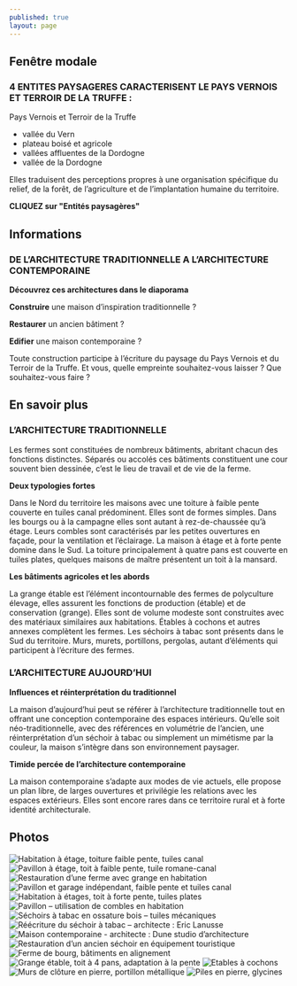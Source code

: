 ```yaml
---
published: true
layout: page
---
```


## Fenêtre modale

### 4 ENTITES PAYSAGERES CARACTERISENT LE PAYS VERNOIS ET TERROIR DE LA TRUFFE :

Pays Vernois et Terroir de la Truffe

- vallée du Vern
- plateau boisé et agricole
- vallées affluentes de la Dordogne
- vallée de la Dordogne

Elles traduisent des perceptions propres à une organisation spécifique du relief, de la forêt, de l’agriculture et de l’implantation humaine du territoire.

**CLIQUEZ sur "Entités paysagères"**

## Informations

### DE L’ARCHITECTURE TRADITIONNELLE A L’ARCHITECTURE CONTEMPORAINE

**Découvrez ces architectures dans le diaporama**

**Construire** une maison d’inspiration traditionnelle ? 

**Restaurer** un ancien bâtiment ?

**Edifier** une maison contemporaine ?

Toute construction participe à l’écriture du paysage du Pays Vernois et du Terroir de la Truffe. Et vous, quelle empreinte souhaitez-vous laisser ? Que souhaitez-vous faire ? 

## En savoir plus

### L’ARCHITECTURE TRADITIONNELLE

Les fermes sont constituées de nombreux bâtiments, abritant chacun des fonctions distinctes. Séparés ou accolés ces bâtiments constituent une cour souvent bien dessinée, c’est le lieu de travail et de vie de la ferme.

**Deux typologies fortes**

Dans le Nord du territoire les maisons avec une toiture à faible pente couverte en tuiles canal prédominent. Elles sont de formes simples. Dans les bourgs ou à la campagne elles sont autant à rez-de-chaussée qu’à étage. Leurs combles sont caractérisés par les petites ouvertures en façade, pour la ventilation et l’éclairage.
La maison à étage et à forte pente domine dans le Sud. La toiture principalement à quatre pans est couverte en tuiles plates, quelques maisons de maître présentent un toit à la mansard.

**Les bâtiments agricoles et les abords**

La grange étable est l’élément incontournable des fermes de polyculture élevage, elles assurent les fonctions de production (étable) et de conservation (grange). Elles sont de volume modeste sont construites avec des matériaux similaires aux habitations. Étables à cochons et autres annexes complètent les fermes. Les séchoirs à tabac sont présents dans le Sud du territoire. Murs, murets, portillons, pergolas, autant d’éléments qui participent à l’écriture des fermes.

### L’ARCHITECTURE AUJOURD’HUI

**Influences et réinterprétation du traditionnel**

La maison d’aujourd’hui peut se référer à l’architecture traditionnelle tout en offrant une conception contemporaine des espaces intérieurs. Qu’elle soit néo-traditionnelle, avec des références en volumétrie de l’ancien, une réinterprétation d’un séchoir à tabac ou simplement un mimétisme par la couleur, la maison s’intègre dans son environnement paysager.


**Timide percée de l’architecture contemporaine**

La maison contemporaine s’adapte aux modes de vie actuels, elle propose un plan libre, de larges ouvertures et privilégie les relations avec les espaces extérieurs. Elles sont encore rares dans ce territoire rural et à forte identité architecturale. 


## Photos
![Habitation à étage, toiture faible pente, tuiles canal](/data/images/20/architecture/20_ARCHITECTURE_1.jpg)
![Pavillon à étage, toit à faible pente, tuile romane-canal](/data/images/20/architecture/20_ARCHITECTURE_2.jpg)
![Restauration d’une ferme avec grange en habitation](/data/images/20/architecture/20_ARCHITECTURE_3.jpg)
![Pavillon et garage indépendant, faible pente et tuiles canal ](/data/images/20/architecture/20_ARCHITECTURE_4.jpg)
![Habitation à étages, toit à forte pente, tuiles plates](/data/images/20/architecture/20_ARCHITECTURE_5.jpg)
![Pavillon – utilisation de combles en habitation](/data/images/20/architecture/20_ARCHITECTURE_6.jpg)
![Séchoirs à tabac en ossature bois – tuiles mécaniques](/data/images/20/architecture/20_ARCHITECTURE_7.jpg)
![Réécriture du séchoir à tabac – architecte : Eric Lanusse](/data/images/20/architecture/20_ARCHITECTURE_8.jpg)
![Maison contemporaine - architecte : Dune studio d’architecture](/data/images/20/architecture/20_ARCHITECTURE_9.jpg)
![Restauration d’un ancien séchoir en équipement touristique](/data/images/20/architecture/20_ARCHITECTURE_10.jpg)
![Ferme de bourg, bâtiments en alignement](/data/images/20/architecture/20_ARCHITECTURE_11.jpg)
![Grange étable, toit à 4 pans, adaptation à la pente](/data/images/20/architecture/20_ARCHITECTURE_12.jpg)
![Etables à cochons](/data/images/20/architecture/20_ARCHITECTURE_13.jpg)
![Murs de clôture en pierre, portillon métallique](/data/images/20/architecture/20_ARCHITECTURE_14.jpg)
![Piles en pierre, glycines](/data/images/20/architecture/20_ARCHITECTURE_15.jpg)

